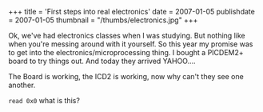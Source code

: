 +++
title = 'First steps into real electronics'
date = 2007-01-05
publishdate = 2007-01-05
thumbnail = "/thumbs/electronics.jpg"
+++

Ok, we've had electronics classes when I was studying. 
But nothing like when you're messing around with it yourself. 
So this year my promise was to get into the electronics/microprocessing thing. I bought a PICDEM2+ board to try things out.
And today they arrived YAHOO....

The Board is working, the ICD2 is working, now why can't they see one another. 

`read 0x0` what is this?


